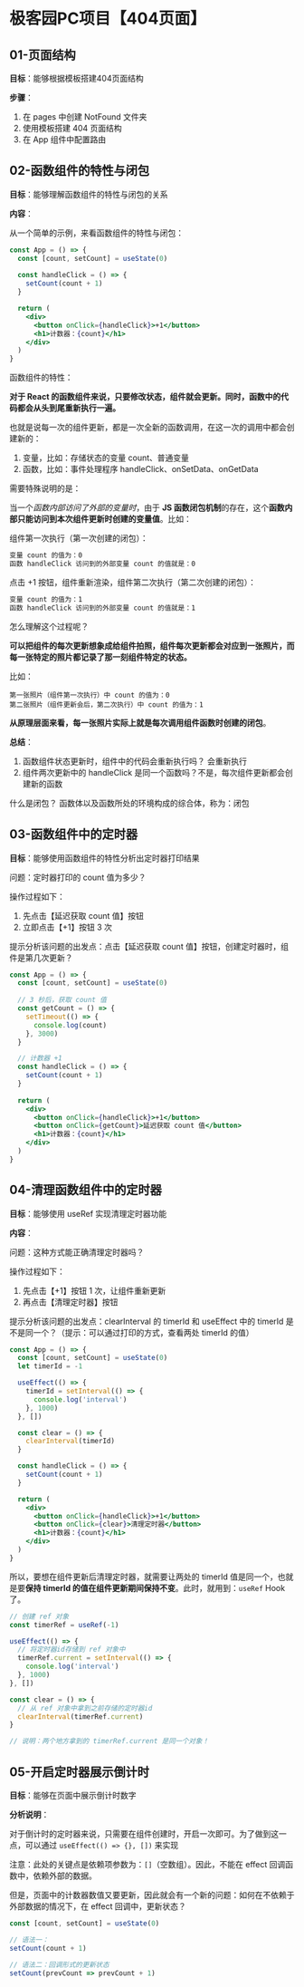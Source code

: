# 极客园PC项目【404页面】

## 01-页面结构

**目标**：能够根据模板搭建404页面结构

**步骤**：

1. 在 pages 中创建 NotFound 文件夹
2. 使用模板搭建 404 页面结构
3. 在 App 组件中配置路由

## 02-函数组件的特性与闭包

**目标**：能够理解函数组件的特性与闭包的关系

**内容**：

从一个简单的示例，来看函数组件的特性与闭包：

```jsx
const App = () => {
  const [count, setCount] = useState(0)
  
  const handleClick = () => {
    setCount(count + 1)
  }

  return (
    <div>
      <button onClick={handleClick}>+1</button>
      <h1>计数器：{count}</h1>
    </div>
  )
}
```

函数组件的特性：

**对于 React 的函数组件来说，只要修改状态，组件就会更新。同时，函数中的代码都会从头到尾重新执行一遍。**

也就是说每一次的组件更新，都是一次全新的函数调用，在这一次的调用中都会创建新的：

1. 变量，比如：存储状态的变量 count、普通变量
2. 函数，比如：事件处理程序 handleClick、onSetData、onGetData

需要特殊说明的是：

当一个*函数内部访问了外部的变量时*，由于 **JS 函数闭包机制**的存在，这个**函数内部只能访问到本次组件更新时创建的变量值**。比如：

组件第一次执行（第一次创建的闭包）：

```jsx
变量 count 的值为：0
函数 handleClick 访问到的外部变量 count 的值就是：0
```

点击 +1 按钮，组件重新渲染，组件第二次执行（第二次创建的闭包）：

```jsx
变量 count 的值为：1
函数 handleClick 访问到的外部变量 count 的值就是：1
```

怎么理解这个过程呢？

**可以把组件的每次更新想象成给组件拍照，组件每次更新都会对应到一张照片，而每一张特定的照片都记录了那一刻组件特定的状态。**

比如：

```tsx
第一张照片（组件第一次执行）中 count 的值为：0
第二张照片（组件更新会后，第二次执行）中 count 的值为：1
```

**从原理层面来看，每一张照片实际上就是每次调用组件函数时创建的闭包**。

**总结**：

1. 函数组件状态更新时，组件中的代码会重新执行吗？ 会重新执行
2. 组件两次更新中的 handleClick 是同一个函数吗？不是，每次组件更新都会创建新的函数

什么是闭包？ 函数体以及函数所处的环境构成的综合体，称为：闭包

## 03-函数组件中的定时器

**目标**：能够使用函数组件的特性分析出定时器打印结果

问题：定时器打印的 count 值为多少？

操作过程如下：

1. 先点击【延迟获取 count 值】按钮
2. 立即点击【+1】按钮 3 次

提示分析该问题的出发点：点击【延迟获取 count 值】按钮，创建定时器时，组件是第几次更新？

```jsx
const App = () => {
  const [count, setCount] = useState(0)
  
  // 3 秒后，获取 count 值
  const getCount = () => {
    setTimeout(() => {
      console.log(count)
    }, 3000)
  }

  // 计数器 +1
  const handleClick = () => {
    setCount(count + 1)
  }
  
  return (
    <div>
      <button onClick={handleClick}>+1</button>
      <button onClick={getCount}>延迟获取 count 值</button>
      <h1>计数器：{count}</h1>
    </div>
  )
}
```

## 04-清理函数组件中的定时器

**目标**：能够使用 useRef 实现清理定时器功能

**内容**：

问题：这种方式能正确清理定时器吗？

操作过程如下：

1. 先点击【+1】按钮 1 次，让组件重新更新
2. 再点击【清理定时器】按钮

提示分析该问题的出发点：clearInterval 的 timerId 和 useEffect 中的 timerId 是不是同一个？（提示：可以通过打印的方式，查看两处 timerId 的值）

```jsx
const App = () => {
  const [count, setCount] = useState(0)
  let timerId = -1

  useEffect(() => {
    timerId = setInterval(() => {
      console.log('interval')
    }, 1000)
  }, [])

  const clear = () => {
    clearInterval(timerId)
  }

  const handleClick = () => {
    setCount(count + 1)
  }

  return (
    <div>
      <button onClick={handleClick}>+1</button>
      <button onClick={clear}>清理定时器</button>
      <h1>计数器：{count}</h1>
    </div>
  )
}
```

所以，要想在组件更新后清理定时器，就需要让两处的 timerId 值是同一个，也就是要**保持 timerId 的值在组件更新期间保持不变**。此时，就用到：`useRef` Hook 了。

```js
// 创建 ref 对象
const timerRef = useRef(-1)

useEffect(() => {
  // 将定时器id存储到 ref 对象中
  timerRef.current = setInterval(() => {
    console.log('interval')
  }, 1000)
}, [])

const clear = () => {
  // 从 ref 对象中拿到之前存储的定时器id
  clearInterval(timerRef.current)
}

// 说明：两个地方拿到的 timerRef.current 是同一个对象！
```

## 05-开启定时器展示倒计时

**目标**：能够在页面中展示倒计时数字

**分析说明**：

对于倒计时的定时器来说，只需要在组件创建时，开启一次即可。为了做到这一点，可以通过 `useEffect(() => {}, [])` 来实现

注意：此处的关键点是依赖项参数为：`[]`（空数组）。因此，不能在 effect 回调函数中，依赖外部的数据。

但是，页面中的计数器数值又要更新，因此就会有一个新的问题：如何在不依赖于外部数据的情况下，在 effect 回调中，更新状态？

```jsx
const [count, setCount] = useState(0)

// 语法一：
setCount(count + 1)

// 语法二：回调形式的更新状态
setCount(prevCount => prevCount + 1)
```
